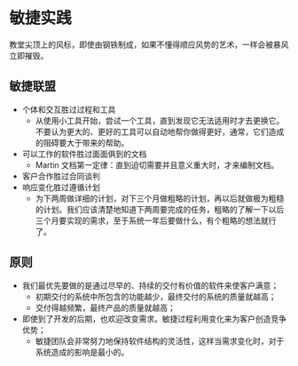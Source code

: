# 敏捷实践
教堂尖顶上的风标，即使由钢铁制成，如果不懂得顺应风势的艺术，一样会被暴风立即摧毁。

## 敏捷联盟
+ 个体和交互胜过过程和工具
  + 从使用小工具开始，尝试一个工具，直到发现它无法适用时才去更换它。不要认为更大的、更好的工具可以自动地帮你做得更好，通常，它们造成的阻碍要大于带来的帮助。
+ 可以工作的软件胜过面面俱到的文档
  + Martin 文档第一定律：直到迫切需要并且意义重大时，才来编制文档。
+ 客户合作胜过合同谈判
+ 响应变化胜过遵循计划
  + 为下两周做详细的计划，对下三个月做粗略的计划，再以后就做极为粗糙的计划。我们应该清楚地知道下两周要完成的任务，粗略的了解一下以后三个月要实现的需求，至于系统一年后要做什么，有个粗略的想法就行了。

## 原则
+ 我们最优先要做的是通过尽早的、持续的交付有价值的软件来使客户满意；
  + 初期交付的系统中所包含的功能越少，最终交付的系统的质量就越高；
  + 交付得越频繁，最终产品的质量就越高；
+ 即使到了开发的后期，也欢迎改变需求。敏捷过程利用变化来为客户创造竞争优势；
  + 敏捷团队会非常努力地保持软件结构的灵活性，这样当需求变化时，对于系统造成的影响是最小的。